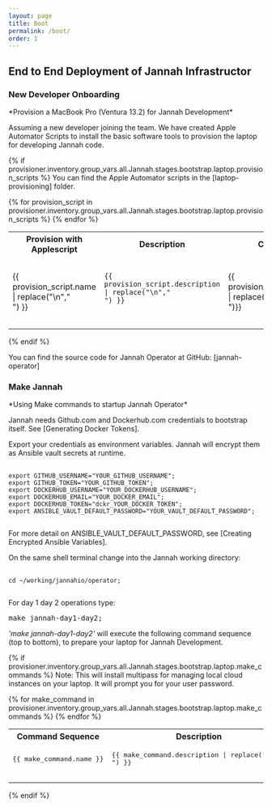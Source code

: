 ```yaml
---
layout: page
title: Boot
permalink: /boot/
order: 1
---
```

End to End Deployment of Jannah Infrastructor
---------------------------------------------

<h3>New Developer Onboarding</h3>
*Provision a MacBook Pro (Ventura 13.2) for Jannah Development*

Assuming a new developer joining the team.  We have created Apple Automator Scripts
to install the basic software tools to provision the laptop for developing 
Jannah code. 

{% if provisioner.inventory.group_vars.all.Jannah.stages.bootstrap.laptop.provision_scripts %}
You can find the Apple Automator scripts in the [laptop-provisioning] folder.
<table>
        <th>
        Provision with Applescript
        </th>
        <th>
        Description
        </th>
        <th>
        Comments
        </th>
{% for provision_script in provisioner.inventory.group_vars.all.Jannah.stages.bootstrap.laptop.provision_scripts %}
        <tr>
            <td>
{{ provision_script.name | replace("\n","<br>") }}
            </td>
            <td>
                <pre>
                    <code>
{{ provision_script.description | replace("\n","<br>") }}
                    </code>
                </pre>
            </td>
            <td>
{{ provision_script.comments | replace("\n","<br>")}}
            </td>
        </tr>
{% endfor %}
</table>
{% endif %}


You can find the source code for Jannah Operator at GitHub:
[jannah-operator] 



<h3>Make Jannah</h3>
*Using Make commands to startup Jannah Operator*

Jannah needs Github.com and Dockerhub.com credentials
to bootstrap itself. See [Generating Docker Tokens].

Export your credentials as environment variables. Jannah will encrypt them as 
Ansible vault secrets at runtime.
<pre>
    <code>
export GITHUB_USERNAME="YOUR_GITHUB_USERNAME";
export GITHUB_TOKEN="YOUR_GITHUB_TOKEN";
export DOCKERHUB_USERNAME="YOUR_DOCKERHUB_USERNAME";
export DOCKERHUB_EMAIL="YOUR_DOCKER_EMAIL";
export DOCKERHUB_TOKEN="dckr_YOUR_DOCKER_TOKEN";
export ANSIBLE_VAULT_DEFAULT_PASSWORD="YOUR_VAULT_DEFAULT_PASSWORD";
    </code>
</pre>
For more detail on ANSIBLE_VAULT_DEFAULT_PASSWORD, see [Creating Encrypted Ansible Variables].


On the same shell terminal change into the Jannah
working directory:
<pre>
    <code>
cd ~/working/jannahio/operator;
    </code>
</pre>

For day 1 day 2 operations type:
<pre>
make jannah-day1-day2;
</pre>
_'make jannah-day1-day2'_ will execute the following command sequence (top to bottom), to prepare your laptop for Jannah Development.



{% if provisioner.inventory.group_vars.all.Jannah.stages.bootstrap.laptop.make_commands %}
Note: This will install multipass for managing
local cloud instances on your laptop. It will prompt you for your user password.
<table>
  <tr>
        <th>
         Command Sequence
        </th>
        <th>
        Description
        </th>
  </tr>
{% for make_command in provisioner.inventory.group_vars.all.Jannah.stages.bootstrap.laptop.make_commands %}
        <tr><td><pre>
{{ make_command.name }}
                </pre>
            </td>
            <td><pre>
{{ make_command.description | replace("\n","<br>") }}
                </pre>
            </td>
        </tr>
{% endfor %}
</table>
{% endif %}
